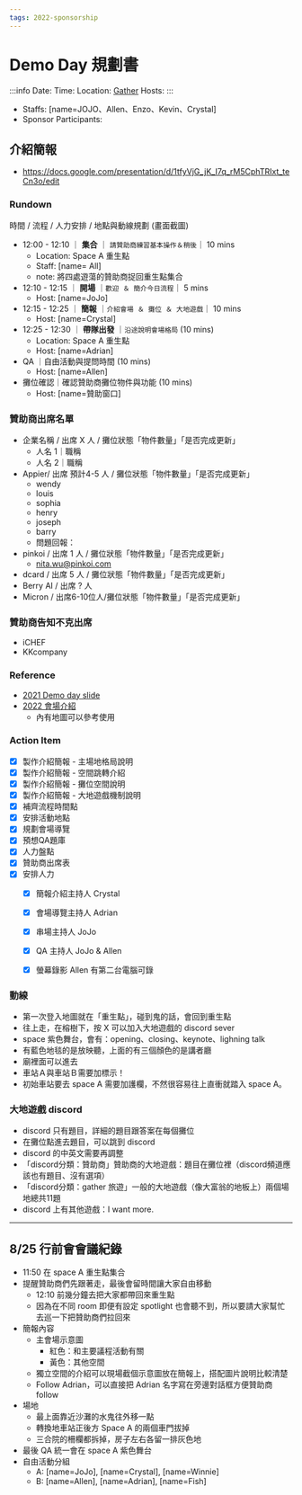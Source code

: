 ```yaml
---
tags: 2022-sponsorship
---
```

# Demo Day 規劃書
:::info
Date: 
Time:
Location: [Gather](https://app.gather.town/app/nGOG11wkRybqeJff/PyCon%20APAC%202022%20-%20Space%20A "https://app.gather.town/app/nGOG11wkRybqeJff/PyCon%20APAC%202022%20-%20Space%20A")
Hosts:
:::
- Staffs: [name=JOJO、Allen、Enzo、Kevin、Crystal]
- Sponsor Participants:

## 介紹簡報
- https://docs.google.com/presentation/d/1tfyVjG_jK_I7q_rM5CphTRIxt_teCn3o/edit

### Rundown

時間 / 流程 / 人力安排 / 地點與動線規劃 (畫面截圖) 
* 12:00 - 12:10 ｜ **集合** ｜ `請贊助商練習基本操作＆稍後`｜ 10 mins
    * Location: Space A 重生點
    * Staff: [name= All] 
    * note: 將四處遊蕩的贊助商捉回重生點集合
* 12:10 - 12:15 ｜ **開場** ｜`歡迎 ＆ 簡介今日流程`｜ 5 mins
    * Host: [name=JoJo]
* 12:15 - 12:25 ｜ **簡報** ｜`介紹會場 ＆ 攤位 ＆ 大地遊戲`｜ 10 mins
    * Host: [name=Crystal]
* 12:25 - 12:30 ｜ **帶隊出發** ｜`沿途說明會場格局` (10 mins)
    * Location: Space A 重生點
    * Host: [name=Adrian]
* QA ｜自由活動與提問時間 (10 mins)
    * Host: [name=Allen]
* 攤位確認｜確認贊助商攤位物件與功能 (10 mins)
    * Host: [name=贊助窗口]




### 贊助商出席名單

- 企業名稱 / 出席 X 人 / 攤位狀態「物件數量」「是否完成更新」
    - 人名 1｜職稱
    - 人名 2｜職稱
- Appier/ 出席 預計4-5 人 / 攤位狀態「物件數量」「是否完成更新」
    - wendy
    - louis
    - sophia
    - henry
    - joseph
    - barry
    - 問題回報：
- pinkoi / 出席 1 人 / 攤位狀態「物件數量」「是否完成更新」
    - nita.wu@pinkoi.com
- dcard / 出席 5 人 / 攤位狀態「物件數量」「是否完成更新」
- Berry AI / 出席 ? 人
- Micron / 出席6-10位人/攤位狀態「物件數量」「是否完成更新」

### 贊助商告知不克出席
- iCHEF
- KKcompany


### Reference
- [2021 Demo day slide](https://docs.google.com/presentation/d/1BiMD2GWFc_k5F8Is10-Z1VhcVPfgb9QOY5nMGo918pE/edit#slide=id.ged4de41987_0_5)
- [2022 會場介紹](https://docs.google.com/presentation/d/1t7UvICM3MMr2X0ebtqFo1apd-Ds-gd2eXeSYLxg5uHM/edit#slide=id.g13ed8a6e64a_0_338)
    - 內有地圖可以參考使用

### Action Item
- [x] 製作介紹簡報 - 主場地格局說明
- [x] 製作介紹簡報 - 空間跳轉介紹
- [x] 製作介紹簡報 - 攤位空間說明
- [x] 製作介紹簡報 - 大地遊戲機制說明
- [x] 補齊流程時間點
- [x] 安排活動地點
- [x] 規劃會場導覽
- [x] 預想QA題庫
- [x] 人力盤點
- [x] 贊助商出席表
- [x] 安排人力
    - [x] 簡報介紹主持人 Crystal
    - [x] 會場導覽主持人 Adrian 
    - [x] 串場主持人 JoJo
    - [x] QA 主持人 JoJo & Allen
    - [x] 螢幕錄影 Allen 有第二台電腦可錄


### 動線
- 第一次登入地圖就在「重生點」，碰到鬼的話，會回到重生點
- 往上走，在榕樹下，按 X 可以加入大地遊戲的 discord sever
- space 紫色舞台，會有：opening、closing、keynote、lighning talk
- 有藍色地毯的是放映聽，上面的有三個顏色的是講者廳
- 廟裡面可以進去 
- 車站Ａ與車站Ｂ需要加標示！
- 初始車站要去 space A 需要加護欄，不然很容易往上直衝就踏入 space A。
### 大地遊戲 discord
- discord 只有題目，詳細的題目跟答案在每個攤位
- 在攤位點進去題目，可以跳到 discord 
- discord 的中英文需要再調整
- 「discord分類：贊助商」贊助商的大地遊戲：題目在攤位裡（discord頻道應該也有題目、沒有選項）
- 「discord分類：gather 旅遊」一般的大地遊戲（像大富翁的地板上）兩個場地總共11題 
- discord 上有其他遊戲：I want more.


---

## 8/25 行前會會議紀錄

- 11:50 在 space A 重生點集合
- 提醒贊助商們先跟著走，最後會留時間讓大家自由移動
    - 12:10 前幾分鐘去把大家都帶回來重生點
    - 因為在不同 room 即便有設定 spotlight 也會聽不到，所以要請大家幫忙去巡一下把贊助商們拉回來
- 簡報內容
    - 主會場示意圖
        - 紅色：和主要議程活動有關
        - 黃色：其他空間
    - 獨立空間的介紹可以現場截個示意圖放在簡報上，搭配圖片說明比較清楚
    - Follow Adrian，可以直接把 Adrian 名字寫在旁邊對話框方便贊助商 follow
- 場地
    - 最上面靠近沙灘的水鬼往外移一點
    - 轉換地車站正後方 Space A 的兩個車門拔掉
    - 三合院的柵欄都拆掉，房子左右各留一排灰色地
- 最後 QA 統一會在 space A 紫色舞台
- 自由活動分組
    - A: [name=JoJo], [name=Crystal], [name=Winnie]
    - B: [name=Allen], [name=Adrian], [name=Fish]
